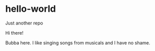 # hello-world
Just another repo

Hi there!

Bubba here. I like singing songs from musicals and I have no shame. 
